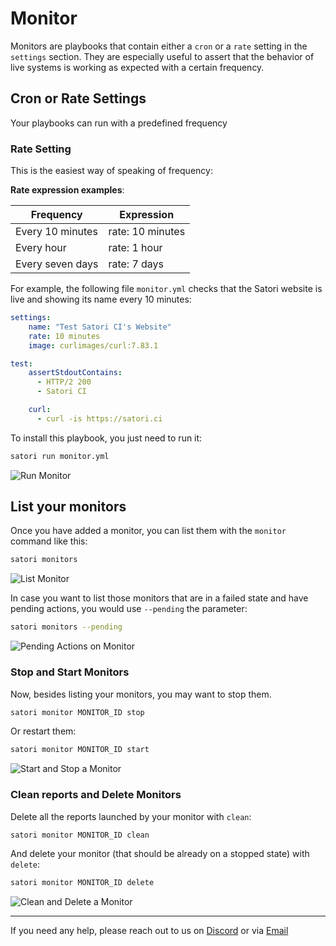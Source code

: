 # Monitor

Monitors are playbooks that contain either a `cron` or a `rate` setting in the `settings` section. They are especially useful to assert that the behavior of live systems is working as expected with a certain frequency.

## Cron or Rate Settings

Your playbooks can run with a predefined frequency

### Rate Setting

This is the easiest way of speaking of frequency:

**Rate expression examples**:

| Frequency        | Expression       |
|------------------|------------------|
| Every 10 minutes | rate: 10 minutes |
| Every hour       | rate: 1 hour     |
| Every seven days | rate: 7 days     |

For example, the following file `monitor.yml` checks that the Satori website is live and showing its name every 10 minutes:

```yml
settings:
    name: "Test Satori CI's Website"
    rate: 10 minutes
    image: curlimages/curl:7.83.1

test:
    assertStdoutContains:
      - HTTP/2 200
      - Satori CI

    curl:
      - curl -is https://satori.ci
```

To install this playbook, you just need to run it:

```sh
satori run monitor.yml
```

![Run Monitor](img/monitor_1.png)


## List your monitors

Once you have added a monitor, you can list them with the `monitor` command like this:

```sh
satori monitors
```

![List Monitor](img/monitor_2.png)

In case you want to list those monitors that are in a failed state and have pending actions, you would use `--pending` the parameter:

```sh
satori monitors --pending
```

![Pending Actions on Monitor](img/monitor_3.png)

### Stop and Start Monitors

Now, besides listing your monitors, you may want to stop them.

```sh
satori monitor MONITOR_ID stop
```

Or restart them:

```sh
satori monitor MONITOR_ID start
```

![Start and Stop a Monitor](img/monitor_4.png)

### Clean reports and Delete Monitors

Delete all the reports launched by your monitor with `clean`:

```sh
satori monitor MONITOR_ID clean
```

And delete your monitor (that should be already on a stopped state) with `delete`:

```sh
satori monitor MONITOR_ID delete
```

![Clean and Delete a Monitor](img/monitor_5.png)

---

If you need any help, please reach out to us on [Discord](https://discord.gg/NJHQ4MwYtt) or via [Email](mailto:support@satori-ci.com)

